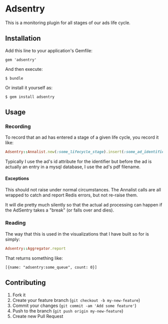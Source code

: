 # Adsentry

This is a monitoring plugin for all stages of our ads life cycle.  

## Installation

Add this line to your application's Gemfile:

    gem 'adsentry'

And then execute:

    $ bundle

Or install it yourself as:

    $ gem install adsentry

## Usage

### Recording

To record that an ad has entered a stage of a given life cycle, you record it like:

```ruby
Adsentry::Annalist.new(:some_lifecycle_stage).insert(:some_ad_identifier)
```

Typically I use the ad's id attribute for the identifier but before the ad is actually an entry in a mysql database, I use the ad's pdf filename.

#### Exceptions

This should not raise under normal circumstances.  The Annalist calls are all wrapped to catch and report Redis errors, but not re-raise them.

It will die pretty much silently so that the actual ad processing can happen if the AdSentry takes a "break" (or falls over and dies).

### Reading

The way that this is used in the visualizations that I have built so for is simply:

```ruby
Adsentry::Aggregator.report
```

That returns something like: 

```
[{name: "adsentry:some_queue", count: 0}]
```
## Contributing

1. Fork it
2. Create your feature branch (`git checkout -b my-new-feature`)
3. Commit your changes (`git commit -am 'Add some feature'`)
4. Push to the branch (`git push origin my-new-feature`)
5. Create new Pull Request
